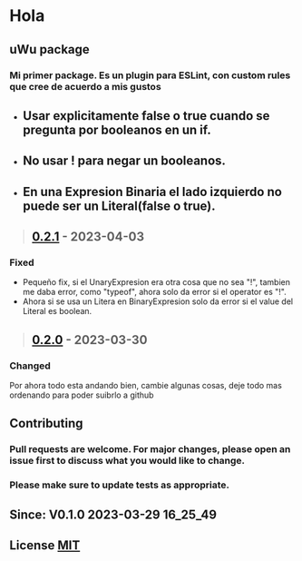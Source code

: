 # Hola
## uWu package

### Mi primer package. Es un plugin para ESLint, con custom rules que cree de acuerdo a mis gustos
- ## Usar explicitamente false o true cuando se pregunta por booleanos en un if.
- ## No usar ! para negar un booleanos.
- ## En una Expresion Binaria el lado izquierdo no puede ser un Literal(false o true).

> ## [0.2.1] - 2023-04-03
### <t>Fixed</t>
- Pequeño fix, si el UnaryExpresion era otra cosa que no sea "!", tambien me daba error, como "typeof", ahora solo da error si el operator es "!".
- Ahora si se usa un Litera en BinaryExpresion solo da error si el value del Literal es boolean.

> ## [0.2.0] - 2023-03-30
### <t>Changed</t>
Por ahora todo esta andando bien, cambie algunas cosas, deje todo mas ordenando para poder suibrlo a github

## Contributing
### Pull requests are welcome. For major changes, please open an issue first to discuss what you would like to change.

### Please make sure to update tests as appropriate.

## Since: **V0.1.0** 2023-03-29 16_25_49

## License [MIT](https://choosealicense.com/licenses/mit/)

[0.2.1]: https://github.com/SrJose369/eslint-plugin-jose/releases/tag/v0.2.1
[0.2.0]: https://github.com/SrJose369/eslint-plugin-jose/releases/tag/v0.2.0